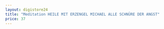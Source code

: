 ```yaml
---
layout: digistore24
title: "Meditation HEILE MIT ERZENGEL MICHAEL ALLE SCHNÜRE DER ANGST"
price: 37
---
```

